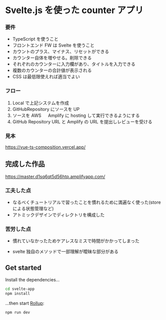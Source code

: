 # Svelte.js を使った counter アプリ

### 要件

- TypeScript を使うこと
- フロントエンド FW は Svelte を使うこと
- カウントのプラス、マイナス、リセットができる
- カウンター自体を増やせる。削除できる
- それぞれのカウンターに入力欄があり、タイトルを入力できる
- 複数のカウンターの合計値が表示される
- CSS は最低限使えれば適当でよい

### フロー

1. Local で上記システムを作成
2. GitHubRepository にソースを UP
3. ソースを AWS 　 Amplify に hosting して実行できるようにする
4. GitHub Repository URL と Amplify の URL を提出しレビューを受ける

### 見本

https://vue-ts-composition.vercel.app/

## 完成した作品

https://master.d1sq6qt5d56htp.amplifyapp.com/

### 工夫した点

- なるべくチュートリアルで習ったことを慣れるために満遍なく使った(store による状態管理など)
- アトミックデザインでディレクトリを構成した

### 苦労した点

- 慣れていなかったためケアレスなミスで時間がかかってしまった

- svelte 独自のメソッドで一部理解が曖昧な部分がある

## Get started

Install the dependencies...

```bash
cd svelte-app
npm install
```

...then start [Rollup](https://rollupjs.org):

```bash
npm run dev
```
